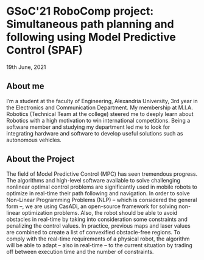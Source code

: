 # GSoC'21 RoboComp project: Simultaneous path planning and following using Model Predictive Control (SPAF)

19th June, 2021

## About me
I’m a student at the faculty of Engineering, Alexandria University, 3rd year in the Electronics and Communication Department. My membership at M.I.A. Robotics (Technical Team at the college) steered me to deeply learn about Robotics with a high motivation to win international competitions. Being a software member and studying my department led me to look for integrating hardware and software to develop useful solutions such as autonomous vehicles.


## About the Project
The field of Model Predictive Control (MPC) has seen tremendous progress. The algorithms and high-level software available to solve challenging nonlinear optimal control problems are significantly used in mobile robots to optimize in real-time their path following and navigation. In order to solve Non-Linear Programming Problems (NLP) – which is considered the general form –, we are using CasADi, an open-source framework  for solving non-linear optimization problems. Also, the robot should be able to avoid obstacles in real-time by taking into consideration some constraints and penalizing the control values. In practice, previous maps and laser values are combined to create a list of convexified obstacle-free regions. To comply with the real-time requirements of a physical robot, the algorithm will be able to adapt – also in real-time – to the current situation by trading off between execution time and the number of constraints.